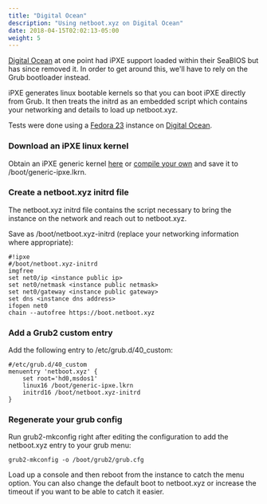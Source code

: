 ```yaml
---
title: "Digital Ocean"
description: "Using netboot.xyz on Digital Ocean"
date: 2018-04-15T02:02:13-05:00
weight: 5
---
```


[Digital Ocean](https://m.do.co/c/ab4e8f17ba0d) at one point had iPXE support loaded within their SeaBIOS but has since removed it.  In order to get around this, we'll have to rely on the Grub bootloader instead.

iPXE generates linux bootable kernels so that you can boot iPXE directly from Grub.  It then treats the initrd as an embedded script which contains your networking and details to load up netboot.xyz.

Tests were done using a [Fedora 23](https://getfedora.org) instance on [Digital Ocean](https://m.do.co/c/ab4e8f17ba0d).

### Download an iPXE linux kernel

Obtain an iPXE generic kernel [here](https://boot.netboot.xyz/ipxe/generic-ipxe.lkrn) or [compile your own](http://ipxe.org/download) and save it to /boot/generic-ipxe.lkrn.

### Create a netboot.xyz initrd file

The netboot.xyz initrd file contains the script necessary to bring the instance on the network and reach out to netboot.xyz.

Save as /boot/netboot.xyz-initrd (replace your networking information where appropriate):

    #!ipxe
    #/boot/netboot.xyz-initrd
    imgfree
    set net0/ip <instance public ip>
    set net0/netmask <instance public netmask>
    set net0/gateway <instance public gateway>
    set dns <instance dns address>
    ifopen net0
    chain --autofree https://boot.netboot.xyz

### Add a Grub2 custom entry

Add the following entry to /etc/grub.d/40_custom:

    #/etc/grub.d/40_custom
    menuentry 'netboot.xyz' {
        set root='hd0,msdos1'
        linux16 /boot/generic-ipxe.lkrn
        initrd16 /boot/netboot.xyz-initrd
    }

### Regenerate your grub config

Run grub2-mkconfig right after editing the configuration to add the netboot.xyz entry to your grub menu:

    grub2-mkconfig -o /boot/grub2/grub.cfg

Load up a console and then reboot from the instance to catch the menu option.  You can also change the default boot to netboot.xyz or increase the timeout if you want to be able to catch it easier.
